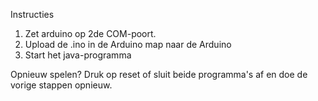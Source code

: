 Instructies
1. Zet arduino op 2de COM-poort.
2. Upload de .ino in de Arduino map naar de Arduino
3. Start het java-programma

Opnieuw spelen? Druk op reset of sluit beide programma's af en doe de vorige stappen opnieuw.
